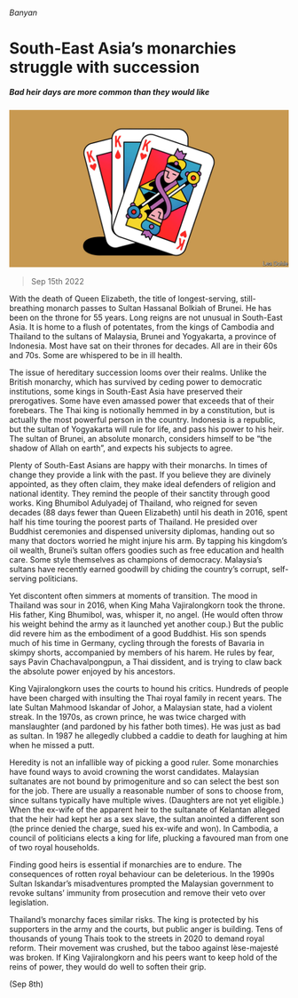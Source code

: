 ###### Banyan

# South-East Asia’s monarchies struggle with succession 

##### Bad heir days are more common than they would like 

![image](images/20220917_ASD002.jpg) 

> Sep 15th 2022 

With the death of Queen Elizabeth, the title of longest-serving, still-breathing monarch passes to Sultan Hassanal Bolkiah of Brunei. He has been on the throne for 55 years. Long reigns are not unusual in South-East Asia. It is home to a flush of potentates, from the kings of Cambodia and Thailand to the sultans of Malaysia, Brunei and Yogyakarta, a province of Indonesia. Most have sat on their thrones for decades. All are in their 60s and 70s. Some are whispered to be in ill health. 

The issue of hereditary succession looms over their realms. Unlike the British monarchy, which has survived by ceding power to democratic institutions, some kings in South-East Asia have preserved their prerogatives. Some have even amassed power that exceeds that of their forebears. The Thai king is notionally hemmed in by a constitution, but is actually the most powerful person in the country. Indonesia is a republic, but the sultan of Yogyakarta will rule for life, and pass his power to his heir. The sultan of Brunei, an absolute monarch, considers himself to be “the shadow of Allah on earth”, and expects his subjects to agree. 

Plenty of South-East Asians are happy with their monarchs. In times of change they provide a link with the past. If you believe they are divinely appointed, as they often claim, they make ideal defenders of religion and national identity. They remind the people of their sanctity through good works. King Bhumibol Adulyadej of Thailand, who reigned for seven decades (88 days fewer than Queen Elizabeth) until his death in 2016, spent half his time touring the poorest parts of Thailand. He presided over Buddhist ceremonies and dispensed university diplomas, handing out so many that doctors worried he might injure his arm. By tapping his kingdom’s oil wealth, Brunei’s sultan offers goodies such as free education and health care. Some style themselves as champions of democracy. Malaysia’s sultans have recently earned goodwill by chiding the country’s corrupt, self-serving politicians. 

Yet discontent often simmers at moments of transition. The mood in Thailand was sour in 2016, when King Maha Vajiralongkorn took the throne. His father, King Bhumibol, was, whisper it, no angel. (He would often throw his weight behind the army as it launched yet another coup.) But the public did revere him as the embodiment of a good Buddhist. His son spends much of his time in Germany, cycling through the forests of Bavaria in skimpy shorts, accompanied by members of his harem. He rules by fear, says Pavin Chachavalpongpun, a Thai dissident, and is trying to claw back the absolute power enjoyed by his ancestors. 

King Vajiralongkorn uses the courts to hound his critics. Hundreds of people have been charged with insulting the Thai royal family in recent years. The late Sultan Mahmood Iskandar of Johor, a Malaysian state, had a violent streak. In the 1970s, as crown prince, he was twice charged with manslaughter (and pardoned by his father both times). He was just as bad as sultan. In 1987 he allegedly clubbed a caddie to death for laughing at him when he missed a putt. 

Heredity is not an infallible way of picking a good ruler. Some monarchies have found ways to avoid crowning the worst candidates. Malaysian sultanates are not bound by primogeniture and so can select the best son for the job. There are usually a reasonable number of sons to choose from, since sultans typically have multiple wives. (Daughters are not yet eligible.) When the ex-wife of the apparent heir to the sultanate of Kelantan alleged that the heir had kept her as a sex slave, the sultan anointed a different son (the prince denied the charge, sued his ex-wife and won). In Cambodia, a council of politicians elects a king for life, plucking a favoured man from one of two royal households. 

Finding good heirs is essential if monarchies are to endure. The consequences of rotten royal behaviour can be deleterious. In the 1990s Sultan Iskandar’s misadventures prompted the Malaysian government to revoke sultans’ immunity from prosecution and remove their veto over legislation. 

Thailand’s monarchy faces similar risks. The king is protected by his supporters in the army and the courts, but public anger is building. Tens of thousands of young Thais took to the streets in 2020 to demand royal reform. Their movement was crushed, but the taboo against lèse-majesté was broken. If King Vajiralongkorn and his peers want to keep hold of the reins of power, they would do well to soften their grip. 


 (Sep 8th)



